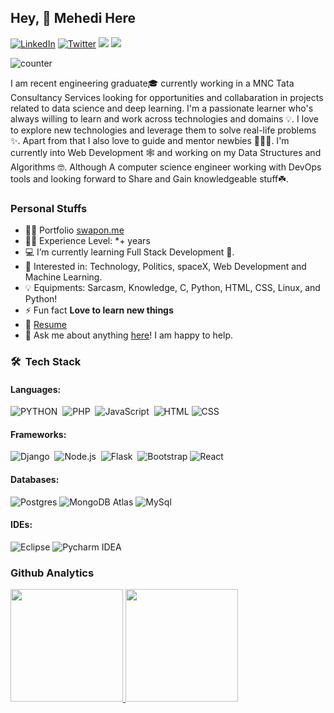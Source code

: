 ## Hey, 🤝 Mehedi Here
[![LinkedIn](https://img.shields.io/badge/-LinkedIn-0e76a8?style=for-the-badge&logo=Linkedin&logoColor=white)](https://www.linkedin.com/in/nopaws/)
[![Twitter](https://img.shields.io/badge/-Twitter-0e76a8?style=for-the-badge&logo=Twitter&logoColor=white)](https://twitter.com/gitmehedi)
[<img src = "https://img.shields.io/badge/instagram-%23E4405F.svg?&style=for-the-badge&logo=instagram&logoColor=white">](https://www.instagram.com/swap0n/) 
[<img src = "https://img.shields.io/badge/website-%231877F2.svg?&style=for-the-badge&logo=website&logoColor=white">](https://www.swapon.blog) 

![counter](https://komarev.com/ghpvc/?username=gitmehedi&color=brightgreen&&label=PROFILE+VIEWS&style=for-the-badge)

I am recent engineering graduate🎓 currently working in a MNC Tata Consultancy Services looking for opportunities and collabaration in projects related to data science and deep learning. I'm a passionate learner who's always willing to learn and work across technologies and domains 💡. I love to explore new technologies and leverage them to solve real-life problems ✨. Apart from that I also love to guide and mentor newbies 👨🏻‍💻. I'm currently into Web Development 🕸️ and working on my Data Structures and Algorithms 🤓. Although A computer science engineer working with DevOps tools and looking forward to Share and Gain knowledgeable stuff☘️.

### Personal Stuffs

- 👨‍💻 Portfolio  [swapon.me](https://swapon.me)
- 👨‍🎓 Experience Level: *+ years
- 💻 I’m currently learning Full Stack Development 🚀.
- 🧩 Interested in: Technology, Politics, spaceX, Web Development and Machine Learning.
- 💡 Equipments: Sarcasm, Knowledge, C, Python, HTML, CSS, Linux, and Python!
- ⚡ Fun fact **Love to learn new things**
- 📝 [Resume](https://drive.google.com/file/d/15F_vodhWA6juV24sWqQzHYiH6-ym9t5R/view?usp=sharing)
- 💬 Ask me about anything [here](https://github.com/gitmehedi/gitmehedi/issues/1)! I am happy to help.

### 🛠 &nbsp;Tech Stack

 #### Languages:
  ![PYTHON](https://img.shields.io/badge/-Python-05122A?style=for-the-badge&logo=python)&nbsp;
  ![PHP](https://img.shields.io/badge/-Php-05122A?style=for-the-badge&logo=php)&nbsp;
  ![JavaScript](https://img.shields.io/badge/-JavaScript-05122A?style=for-the-badge&logo=javascript)&nbsp;
  ![HTML](https://img.shields.io/badge/-HTML-333333?style=for-the-badge&logo=HTML5)
  ![CSS](https://img.shields.io/badge/-CSS-333333?style=for-the-badge&logo=CSS3&logoColor=1572B6)
  

 #### Frameworks:
  ![Django](https://img.shields.io/badge/-Django-05122A?style=for-the-badge&logo=django&logoColor=092E20)&nbsp;
  ![Node.js](https://img.shields.io/badge/-Node.js-05122A?style=for-the-badge&logo=node.js)&nbsp;
  ![Flask](https://img.shields.io/badge/-Flask-05122A?style=for-the-badge&logo=flask)&nbsp;
  ![Bootstrap](https://img.shields.io/badge/-Bootstrap-05122A?style=for-the-badge&logo=bootstrap&logoColor=563D7C)
  ![React](https://img.shields.io/badge/-React-05122A?style=for-the-badge&logo=react)&nbsp;
  

 #### Databases:
  ![Postgres](https://img.shields.io/badge/-Postgresql-333333?style=for-the-badge&logo=postgresql)
  ![MongoDB Atlas](https://img.shields.io/badge/-MongoDB%20Atlas-333333?style=for-the-badge&logo=mongodb)
  ![MySql](https://img.shields.io/badge/-MySql-333333?style=for-the-badge&logo=mysql)

 #### IDEs:
  ![Eclipse](https://img.shields.io/badge/-Eclipse-333333?style=for-the-badge&logo=eclipse)
  ![Pycharm IDEA](https://img.shields.io/badge/-Pycharm%20IDEA-333333?style=for-the-badge&logo=pycharm-idea&logoColor=f70486)

### Github Analytics
<p align="left">
  <a href="https://github.com/AVS1508">
    <img height="180em" src="https://github-readme-stats-eight-theta.vercel.app/api?username=gitmehedi&show_icons=true&theme=algolia&include_all_commits=true&count_private=true"/>
    <img height="180em" src="https://github-readme-stats-eight-theta.vercel.app/api/top-langs/?username=gitmehedi&layout=compact&langs_count=20&theme=algolia&include_all_commits=true&count_private=true"/>
  </a>
</p>

